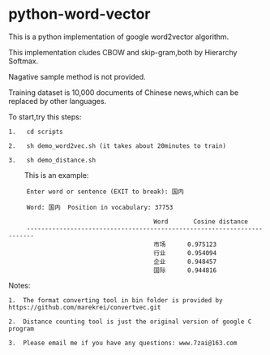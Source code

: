 # python-word-vector
This is a python implementation of google word2vector algorithm.

This implementation cludes CBOW and skip-gram,both by Hierarchy Softmax.

Nagative sample method is not provided.

Training dataset is 10,000 documents of Chinese news,which can be replaced by other languages.
 
To start,try this steps:
    
    1.   cd scripts
 
    2.   sh demo_word2vec.sh (it takes about 20minutes to train)
 
    3.   sh demo_distance.sh 
         
         This is an example:
         
         Enter word or sentence (EXIT to break): 国内

         Word: 国内  Position in vocabulary: 37753

                                            Word       Cosine distance
         ------------------------------------------------------------------------
                                            市场		0.975123
                                            行业		0.954094
                                            企业		0.948457
                                            国际		0.944816


 
 
 
Notes:

    1.  The format converting tool in bin folder is provided by https://github.com/marekrei/convertvec.git
 
    2.  Distance counting tool is just the original version of google C program 

    3.  Please email me if you have any questions: www.7zai@163.com


